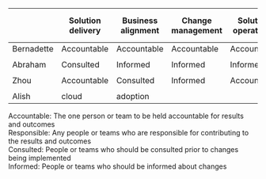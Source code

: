 
|     |Solution delivery|	Business alignment|	Change management|	Solution operations|	Governance|	Platform maturity	Platform| operations	Platform | automation|
|-----|----------|----|---|---|---|---|---|---|
|Bernadette|	Accountable |	Accountable |	Accountable	|Accountable |	Consulted	|Consulted |	Consulted |	Informed|
| | | | | | | | | |
|Abraham|	Consulted|	Informed|	Informed|	Informed |	Accountable	|Accountable	| Accountable	| Accountable|
| | | | | | | | | |
|Zhou |		Accountable |	Consulted | 	Informed|	Accountable | 	Consulted| 	Consulted| 	Accountable| 	Accountable|		
| | | | | | | | | |
|Alish|	cloud | adoption |	| | | | | |	
								
Accountable:	The one person or team to be held accountable for results and outcomes							
Responsible:	Any people or teams who are responsible for contributing to the results and outcomes							
Consulted:	People or teams who should be consulted prior to changes being implemented							
Informed:	People or teams who should be informed about changes							
